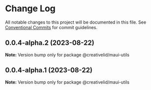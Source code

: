 # Change Log

All notable changes to this project will be documented in this file.
See [Conventional Commits](https://conventionalcommits.org) for commit guidelines.

## 0.0.4-alpha.2 (2023-08-22)

**Note:** Version bump only for package @creativelid/maui-utils





## 0.0.4-alpha.1 (2023-08-22)

**Note:** Version bump only for package @creativelid/maui-utils
